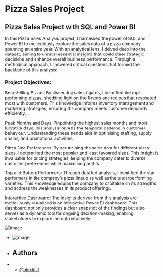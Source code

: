 
# Pizza Sales Project

## Pizza Sales Project with SQL and Power BI

In this Pizza Sales Analysis project, I harnessed the power of SQL and Power BI to meticulously explore the sales data of a pizza company spanning an entire year. With an analytical lens, I delved deep into the dataset, aiming to unravel essential insights that could steer strategic decisions and enhance overall business performance. Through a methodical approach, I answered critical questions that formed the backbone of this analysis:

### Project Objectives:

Best-Selling Pizzas: By dissecting sales figures, I identified the top-performing pizzas, shedding light on the flavors and recipes that resonated most with customers. This knowledge informs inventory management and marketing strategies, ensuring the company meets customer demands efficiently.

Peak Months and Days: Pinpointing the highest sales months and most lucrative days, this analysis reveals the temporal patterns in customer behaviour. Understanding these trends aids in optimising staffing, supply chains, and promotional activities.

Pizza Size Preferences: By scrutinising the sales data for different pizza sizes, I determined the most popular and least favoured sizes. This insight is invaluable for pricing strategies, helping the company cater to diverse customer preferences while maximising profits.

Top and Bottom Performers: Through detailed analysis, I identified the star performers in the company’s pizza lineup as well as the underperforming varieties. This knowledge equips the company to capitalise on its strengths and address the weaknesses in its product offerings.

Interactive Dashboard: The insights derived from this analysis are meticulously visualised in an interactive Power BI dashboard. This dashboard not only provides a clear snapshot of the findings but also serves as a dynamic tool for ongoing decision-making, enabling stakeholders to explore the data intuitively.

![image](https://github.com/alexklu1/Pizza_Sales_Project/assets/113979059/f544b659-7fee-4338-b6b1-16ffa7b3be7e)

- ![image](https://github.com/alexklu1/Pizza_Sales_Project/assets/113979059/4922ecda-3547-46ef-8335-43f2c84552be)

- ## Authors

- - [@alexklu1](https://www.github.com/alexklu1)

